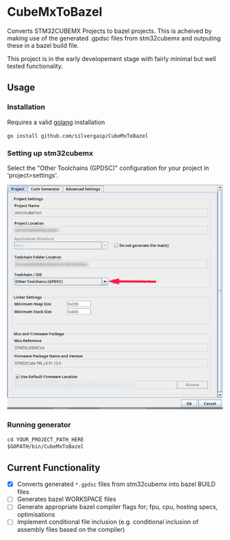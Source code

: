 # CubeMxToBazel

Converts STM32CUBEMX Projects to bazel projects. This is acheived by making use of the generated .gpdsc files from stm32cubemx and outputing these in a bazel build file.

This project is in the early developement stage with fairly minimal but well tested functionality.

## Usage

### Installation

Requires a valid [golang](https://github.com/golang/go/wiki/Ubuntu) installation

`go install github.com/silvergasp/CubeMxToBazel`

### Setting up stm32cubemx

Select the "Other Toolchains (GPDSC)" configuration for your project in 'project>settings'.

![cubemxSettings](imgs/project_settings_configuration.png "stm32cubemx settings")

### Running generator

```shell
cd YOUR_PROJECT_PATH_HERE
$GOPATH/bin/CubeMxToBazel
```

## Current Functionality

- [x] Converts generated `*.gpdsc` files from stm32cubemx into bazel BUILD files
- [ ] Generates bazel WORKSPACE files
- [ ] Generate appropriate bazel compiler flags for; fpu, cpu, hosting specs, optimisations
- [ ] Implement conditional file inclusion (e.g. conditional inclusion of assembly files based on the compiler)
